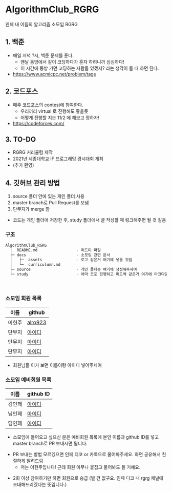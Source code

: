 # AlgorithmClub_RGRG
인페 내 어둠의 알고리즘 소모임 RGRG

## 1. 백준
* 매일 저녁 ?시, 백준 문제를 푼다.
  - 맨날 동방에서 같이 코딩하다가 혼자 하려니까 심심하다!
  - 이 시간에 동방 가면 코딩하는 사람들 있겠지? 라는 생각이 들 때 하면 된다.
* https://www.acmicpc.net/problem/tags
    
## 2. 코드포스
* 매주 코드포스의 contest에 참여한다.
  - 우리끼리 virtual 로 진행해도 좋을듯
  - 어떻게 진행할 지는 11/2 에 해보고 정하자!
* https://codeforces.com/

## 3. TO-DO
* RGRG 커리큘럼 제작
* 2021년 세종대학교 IF 프로그래밍 경시대회 개최
* (추가 환영)

## 4. 깃허브 관리 방법
  1. source 폴더 안에 있는 개인 폴더 사용
  2. master branch로 Pull Request를 보냄
  3. 단무지가 merge 함
  
* 코드는 개인 폴더에 저장한 후, study 폴더에서 글 작성할 때 링크해주면 될 것 같음

### 구조

```sh
AlgorithmClub_RGRG
  │  README.md                 - 리드미 파일
  ├─ docs                      - 소모임 관련 문서
  │   ├─  assets               - 로고 같은거 여기에 넣을 것임
  │   └─  curriculumn.md           
  ├─ source                    - 개인 폴더는 여기에 생성해주세여
  └─ study                     - 아마 코포 진행하고 피드백 같은거 여기에 마크다운 문서로 작성하면 될 듯?

```
<br>



### 소모임 회원 목록
|이름|github|
|------|---|
|이현주|[alro923](https://github.com/alro923)|
|단무지|[아이디](https://github.com/아이디)|
|단무지|[아이디](https://github.com/아이디)|
|단무지|[아이디](https://github.com/아이디)|
* 회원님들 이거 보면 이름이랑 아이디 넣어주세여

### 소모임 예비회원 목록
|이름|github ID|
|------|---|
|김인페|[아이디](https://github.com/아이디)|
|님인페|[아이디](https://github.com/아이디)|
|딤인페|[아이디](https://github.com/아이디)|

* 소모임에 들어오고 싶으신 분은 예비회원 목록에 본인 이름과 github ID를 넣고 master branch로 PR 보내시면 됩니다.
 - PR 보내는 방법 모르겠으면 인페 디코 or 카톡으로 물어봐주세요. 화면 공유해서 친절하게 알려드림
   + 저는 이현주입니다! 근데 회원 아무나 붙잡고 물어봐도 될 거예요.
* 2회 이상 참여하기만 하면 회원으로 승급 (별 건 없구요. 인페 디코 내 rgrg 채널에 초대해드리겠다는 뜻입니다.)
